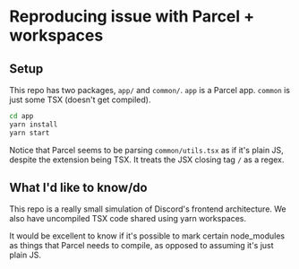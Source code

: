 # Reproducing issue with Parcel + workspaces

## Setup

This repo has two packages, `app/` and `common/`. `app` is a Parcel app. `common` is just some TSX (doesn't get compiled).

```bash
cd app
yarn install
yarn start
```

Notice that Parcel seems to be parsing `common/utils.tsx` as if it's plain JS, despite the extension being TSX. It treats the JSX closing tag `/` as a regex.

## What I'd like to know/do

This repo is a really small simulation of Discord's frontend architecture. We also have uncompiled TSX code shared using yarn workspaces.

It would be excellent to know if it's possible to mark certain node_modules as things that Parcel needs to compile, as opposed to assuming it's just plain JS.
